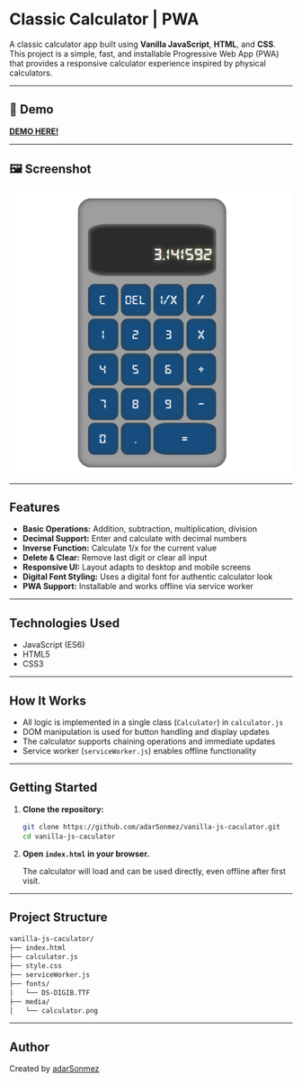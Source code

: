 # Classic Calculator | PWA

A classic calculator app built using **Vanilla JavaScript**, **HTML**, and **CSS**. This project is a simple, fast, and installable Progressive Web App (PWA) that provides a responsive calculator experience inspired by physical calculators.

---

## 🚀 Demo

[**DEMO HERE!**](https://adarsonmez.github.io/vanilla-js-caculator/)

---

## 🖼️ Screenshot

![Screenshot](media/calculator.png)

---

## Features

- **Basic Operations:** Addition, subtraction, multiplication, division
- **Decimal Support:** Enter and calculate with decimal numbers
- **Inverse Function:** Calculate 1/x for the current value
- **Delete & Clear:** Remove last digit or clear all input
- **Responsive UI:** Layout adapts to desktop and mobile screens
- **Digital Font Styling:** Uses a digital font for authentic calculator look
- **PWA Support:** Installable and works offline via service worker

---

## Technologies Used

- JavaScript (ES6)
- HTML5
- CSS3

---

## How It Works

- All logic is implemented in a single class (`Calculator`) in `calculator.js`
- DOM manipulation is used for button handling and display updates
- The calculator supports chaining operations and immediate updates
- Service worker (`serviceWorker.js`) enables offline functionality

---

## Getting Started

1. **Clone the repository:**
   ```bash
   git clone https://github.com/adarSonmez/vanilla-js-caculator.git
   cd vanilla-js-caculator
   ```

2. **Open `index.html` in your browser.**

   The calculator will load and can be used directly, even offline after first visit.

---

## Project Structure

```
vanilla-js-caculator/
├── index.html
├── calculator.js
├── style.css
├── serviceWorker.js
├── fonts/
│   └── DS-DIGIB.TTF
├── media/
│   └── calculator.png
```

---

## Author

Created by [adarSonmez](https://github.com/adarSonmez)
